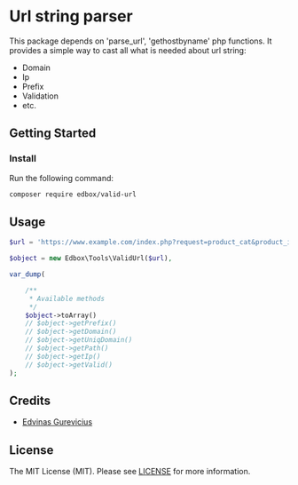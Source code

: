 # Url string parser

This package depends on 'parse_url', 'gethostbyname' php functions. It provides a simple way to cast all what is needed about url string:
* Domain
* Ip
* Prefix
* Validation
* etc.

## Getting Started

### Install

Run the following command:

```bash
composer require edbox/valid-url
```

## Usage

```php
$url = 'https://www.example.com/index.php?request=product_cat&product_info=22726';

$object = new Edbox\Tools\ValidUrl($url),

var_dump(

    /**
     * Available methods
     */
    $object->toArray()
    // $object->getPrefix()
    // $object->getDomain()
    // $object->getUniqDomain()
    // $object->getPath()
    // $object->getIp()
    // $object->getValid()
);
```

## Credits

- [Edvinas Gurevicius](https://github.com/gadnis)

## License

The MIT License (MIT). Please see [LICENSE](LICENSE.md) for more information.
